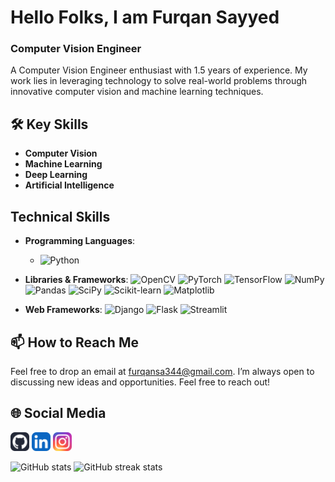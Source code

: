 # Hello Folks, I am Furqan Sayyed
### Computer Vision Engineer 

A Computer Vision Engineer enthusiast with 1.5 years of experience. My work lies in leveraging technology to solve real-world problems through innovative computer vision and machine learning techniques.

## 🛠️ Key Skills
- **Computer Vision**
- **Machine Learning**
- **Deep Learning**
- **Artificial Intelligence**


## Technical Skills

- **Programming Languages**: 
  - ![Python](https://img.shields.io/badge/-Python-3776AB?style=flat&logo=python&logoColor=white&size=40x40)

- **Libraries & Frameworks**:
  ![OpenCV](https://img.shields.io/badge/-OpenCV-5C3EE8?style=flat&logo=opencv&logoColor=white&size=40x40) 
  ![PyTorch](https://img.shields.io/badge/-PyTorch-EE4C2C?style=flat&logo=pytorch&logoColor=white&size=40x40) 
  ![TensorFlow](https://img.shields.io/badge/-TensorFlow-FF6F00?style=flat&logo=tensorflow&logoColor=white&size=40x40) 
  ![NumPy](https://img.shields.io/badge/-NumPy-013243?style=flat&logo=numpy&logoColor=white&size=40x40) 
  ![Pandas](https://img.shields.io/badge/-Pandas-150458?style=flat&logo=pandas&logoColor=white&size=40x40) 
  ![SciPy](https://img.shields.io/badge/-SciPy-8CAAE4?style=flat&logo=scipy&logoColor=white&size=40x40) 
  ![Scikit-learn](https://img.shields.io/badge/-Scikit%20Learn-F7931E?style=flat&logo=scikit-learn&logoColor=white&size=40x40) 
  ![Matplotlib](https://img.shields.io/badge/-Matplotlib-003B57?style=flat&logo=matplotlib&logoColor=white&size=40x40)

- **Web Frameworks**:
  ![Django](https://img.shields.io/badge/django-%23092E20.svg?style=for-the-badge&logo=django&logoColor=white&size=40x40) 
  ![Flask](https://img.shields.io/badge/flask-%23000.svg?style=for-the-badge&logo=flask&logoColor=white&size=40x40) 
  ![Streamlit](https://img.shields.io/badge/Streamlit-%23FE4B4B.svg?style=for-the-badge&logo=streamlit&logoColor=white&size=40x40)



## 📫 How to Reach Me
Feel free to drop an email at [furqansa344@gmail.com](mailto:furqansa344@gmail.com). I’m always open to discussing new ideas and opportunities. Feel free to reach out!



## 🌐 Social Media
<a href="https://github.com/04092000f" target="_blank"><img src="https://github.com/tandpfun/skill-icons/blob/main/icons/Github-Dark.svg" alt="GitHub" height="30"></a>
<a href="https://www.linkedin.com/in/sayyed-furqan-hussain-6b31071a6/" target="_blank"><img src="https://github.com/tandpfun/skill-icons/blob/main/icons/LinkedIn.svg" alt="LinkedIn" height="30"></a>
<a href="https://www.instagram.com/04092000f/" target="_blank"><img src="https://github.com/tandpfun/skill-icons/blob/main/icons/Instagram.svg" alt="Instagram" height="30"></a>

![GitHub stats](https://github-readme-stats.vercel.app/api?username=04092000f&show_icons=true)
![GitHub streak stats](https://streak-stats.demolab.com/?user=04092000f)  
